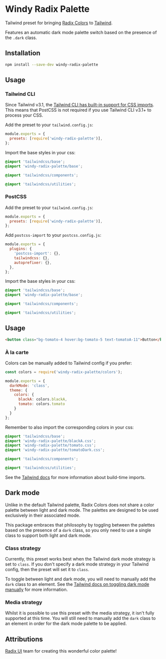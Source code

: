 # Windy Radix Palette

Tailwind preset for bringing [Radix Colors](https://www.radix-ui.com/colors) to [Tailwind](https://tailwindcss.com/).

Features an automatic dark mode palette switch based on the presence of the `.dark` class.

## Installation

```bash
npm install --save-dev windy-radix-palette
```

## Usage

### Tailwind CLI

Since Tailwind v3.1, the [Tailwind CLI has built-in support for CSS imports](https://tailwindcss.com/blog/tailwindcss-v3-1#built-in-support-for-css-imports-in-the-cli). This means that PostCSS is not required if you use Tailwind CLI v3.1+ to process your CSS.

Add the preset to your `tailwind.config.js`:

```js
module.exports = {
  presets: [require('windy-radix-palette')],
};
```

Import the base styles in your css:

```css
@import 'tailwindcss/base';
@import 'windy-radix-palette/base';

@import 'tailwindcss/components';

@import 'tailwindcss/utilities';
```

### PostCSS

Add the preset to your `tailwind.config.js`:

```js
module.exports = {
  presets: [require('windy-radix-palette')],
};
```
Add `postcss-import` to your `postcss.config.js`:

```js
module.exports = {
  plugins: {
    'postcss-import': {},
    tailwindcss: {},
    autoprefixer: {},
  },
};
```

Import the base styles in your css:

```css
@import 'tailwindcss/base';
@import 'windy-radix-palette/base';

@import 'tailwindcss/components';

@import 'tailwindcss/utilities';
```

## Usage

```html
<button class="bg-tomato-4 hover:bg-tomato-5 text-tomatoA-11">Button</button>
```

### À la carte

Colors can be manually added to Tailwind config if you prefer:

```js
const colors = require('windy-radix-palette/colors');

module.exports = {
  darkMode: 'class',
  theme: {
    colors: {
      blackA: colors.blackA,
      tomato: colors.tomato
    }
  }
};
```

Remember to also import the corresponding colors in your css:

```css
@import 'tailwindcss/base';
@import 'windy-radix-palette/blackA.css';
@import 'windy-radix-palette/tomato.css';
@import 'windy-radix-palette/tomatoDark.css';

@import 'tailwindcss/components';

@import 'tailwindcss/utilities';
```

See the [Tailwind docs](https://tailwindcss.com/docs/using-with-preprocessors#build-time-imports) for more information about build-time imports.

## Dark mode

Unlike in the default Tailwind palette, Radix Colors does not share a color palette between light and dark mode. The palettes are designed to be used exclusively in their associated mode.

This package embraces that philosophy by toggling between the palettes based on the presence of a `dark` class, so you only need to use a single class to support both light and dark mode.

### Class strategy

Currently, this preset works best when the Tailwind dark mode strategy is set to `class`. If you don't specify a dark mode strategy in your Tailwind config, then the preset will set it to `class`.

To toggle between light and dark mode, you will need to manually add the `dark` class to an element. See the [Tailwind docs on toggling dark mode manually](https://tailwindcss.com/docs/dark-mode#toggling-dark-mode-manually) for more information.

### Media strategy

Whilst it is possible to use this preset with the media strategy, it isn't fully supported at this time. You will still need to manually add the `dark` class to an element in order for the dark mode palette to be applied.

## Attributions

[Radix UI](https://github.com/radix-ui) team for creating this wonderful color palette!
